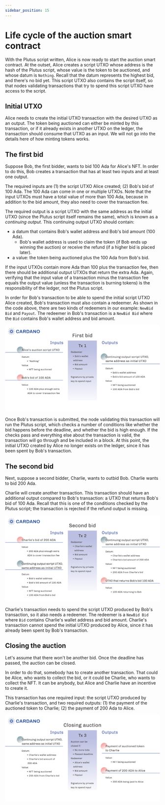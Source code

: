 ```yaml
---
sidebar_position: 15
---
```


# Life cycle of the auction smart contract

With the Plutus script written, Alice is now ready to start the auction smart contract.
At the outset, Alice creates a script UTXO whose address is the hash of the Plutus script, whose value is the token to be auctioned, and whose datum is `Nothing`.
Recall that the datum represents the highest bid, and there's no bid yet.
This script UTXO also contains the script itself, so that nodes validating transactions that try to spend this script UTXO have access to the script.

## Initial UTXO

Alice needs to create the initial UTXO transaction with the desired UTXO as an output.
The token being auctioned can either be minted by this transaction, or if it already exists in another UTXO on the ledger, the transaction should consume that UTXO as an input.
We will not go into the details here of how minting tokens works.

## The first bid

Suppose Bob, the first bidder, wants to bid 100 Ada for Alice's NFT.
In order to do this, Bob creates a transaction that has at least two inputs and at least one output.

The required inputs are (1) the script UTXO Alice created; (2) Bob's bid of 100 Ada.
The 100 Ada can come in one or multiple UTXOs.
Note that the input UTXOs must have a total value of more than 100 Ada, because in addition to the bid amount, they also need to cover the transaction fee.

The required output is a script UTXO with the same address as the initial UTXO (since the Plutus script itself remains the same), which is known as a *continuing output*.
This continuing output UTXO should contain:

- a datum that contains Bob's wallet address and Bob's bid amount (100 Ada).
   - Bob's wallet address is used to claim the token (if Bob ends up winning the auction) or receive the refund (if a higher bid is placed later).
- a value: the token being auctioned plus the 100 Ada from Bob's bid.

If the input UTXOs contain more Ada than 100 plus the transaction fee, then there should be additional output UTXOs that return the extra Ada.
Again, verifying that the input value of a transaction minus the transaction fee equals the output value (unless the transaction is burning tokens) is the responsibility of the ledger, not the Plutus script.

In order for Bob's transaction to be able to spend the initial script UTXO Alice created, Bob's transaction must also contain a redeemer.
As shown in the code above, there are two kinds of redeemers in our example: `NewBid Bid` and `Payout`.
The redeemer in Bob's transaction is a `NewBid Bid` where the `Bid` contains Bob's wallet address and bid amount.

![First bid diagram](../../static/img/first-bid-simple-auction-v3.png)

Once Bob's transaction is submitted, the node validating this transaction will run the Plutus script, which checks a number of conditions like whether the bid happens before the deadline, and whether the bid is high enough.
If the checks pass and everything else about the transaction is valid, the transaction will go through and be included in a block.
At this point, the initial UTXO created by Alice no longer exists on the ledger, since it has been spent by Bob's transaction.

## The second bid

Next, suppose a second bidder, Charlie, wants to outbid Bob.
Charlie wants to bid 200 Ada.

Charlie will create another transaction.
This transaction should have an additional output compared to Bob's transaction: a UTXO that returns Bob's bid of 100 Ada.
Recall that this is one of the conditions checked by the Plutus script; the transaction is rejected if the refund output is missing.

![Second bid diagram](../../static/img/second-bid-simple-auction-v3.png)

Charlie's transaction needs to spend the script UTXO produced by Bob's transaction, so it also needs a redeemer.
The redeemer is a `NewBid Bid` where `Bid` contains Charlie's wallet address and bid amount.
Charlie's transaction cannot spend the initial UTXO produced by Alice, since it has already been spent by Bob's transaction.

## Closing the auction

Let's assume that there won't be another bid.
Once the deadline has passed, the auction can be closed.

In order to do that, somebody has to create another transaction.
That could be Alice, who wants to collect the bid, or it could be Charlie, who wants to collect the NFT.
It can be anybody, but Alice and Charlie have an incentive to create it.

This transaction has one required input: the script UTXO produced by Charlie's transaction, and two required outputs: (1) the payment of the auctioned token to Charlie; (2) the payment of 200 Ada to Alice.

![Closing transaction diagram](../../static/img/closing-tx-simple-auction-v3.png)
